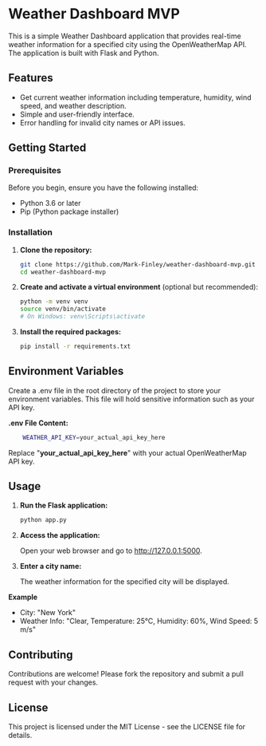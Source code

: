 # Weather Dashboard MVP

This is a simple Weather Dashboard application that provides real-time weather information for a specified city using the OpenWeatherMap API. The application is built with Flask and Python.

## Features

- Get current weather information including temperature, humidity, wind speed, and weather description.
- Simple and user-friendly interface.
- Error handling for invalid city names or API issues.

## Getting Started

### Prerequisites

Before you begin, ensure you have the following installed:

- Python 3.6 or later
- Pip (Python package installer)

### Installation

1. **Clone the repository:**

   ```bash
   git clone https://github.com/Mark-Finley/weather-dashboard-mvp.git
   cd weather-dashboard-mvp
   ```
2. **Create and activate a virtual environment** (optional but recommended):

    ```bash
    python -m venv venv
    source venv/bin/activate  
    # On Windows: venv\Scripts\activate
    ```
3. **Install the required packages:**
    ```bash
    pip install -r requirements.txt
    ```
## Environment Variables
Create a .env file in the root directory of the project to store your environment variables. This file will hold sensitive information such as your API key.

**.env File Content:**
```bash
    WEATHER_API_KEY=your_actual_api_key_here
```
Replace "**your_actual_api_key_here**" with your actual OpenWeatherMap API key.

## Usage
1. **Run the Flask application:**
    ```bash
    python app.py
    ```
2. **Access the application:**

    Open your web browser and go to http://127.0.0.1:5000.

3. **Enter a city name:**

    The weather information for the specified city will be displayed.

**Example**

- City: "New York"
- Weather Info: "Clear, Temperature: 25°C, Humidity: 60%, Wind Speed: 5 m/s"

## Contributing
Contributions are welcome! Please fork the repository and submit a pull request with your changes.

## License
This project is licensed under the MIT License - see the LICENSE file for details.